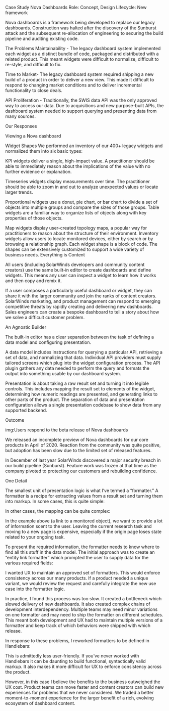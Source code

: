 Case Study
Nova Dashboards
Role: Concept, Design
Lifecycle: New framework

Nova dashboards is a framework being developed to replace our legacy
dashboards. Construction was halted after the discovery of the Sunburst
attack and the subsequent re-allocation of engineering to securing the
build pipeline and auditing existing code.

The Problems 
Maintainability - The legacy dashboard system implemented each
widget as a distinct bundle of code, packaged and distributed with a
related product. This meant widgets were difficult to normalize, difficult
to re-style, and difficult to fix.

Time to Market- The legacy dashboard system required shipping a new
build of a product in order to deliver a new view. This made it difficult to
respond to changing market conditions and to deliver incremental
functionality to close deals.

API Proliferation - Traditionally, the SWIS data API was the only
approved way to access our data. Due to acquisitions and new
purpose-built APIs, the dashboard system needed to support querying
and presenting data from many sources.

Our Responses

Viewing a Nova dashboard

Widget Shapes
We performed an inventory of our 400+ legacy widgets and normalized
them into six basic types:

KPI widgets deliver a single, high-impact value. A practitioner should be
able to immediately reason about the implications of the value with no
further evidence or explanation.

Timeseries widgets display measurements over time. The practitioner
should be able to zoom in and out to analyze unexpected values or locate
larger trends.

Proportional widgets use a donut, pie chart, or bar chart to divide a set of
objects into multiple groups and compare the sizes of those groups.
Table widgets are a familiar way to organize lists of objects along with key
properties of those objects.

Map widgets display user-created topology maps, a popular way for
practitioners to reason about the structure of their environment.
Inventory widgets allow users to locate monitored devices, either by
search or by browsing a relationship graph.
Each widget shape is a block of code. The shapes can be extensively
customized to support a wide variety of business needs.
Everything is Content

All users (including SolarWinds developers and community content
creators) use the same built-in editor to create dashboards and define
widgets. This means any user can inspect a widget to learn how it works
and then copy and remix it.

If a user composes a particularly useful dashboard or widget, they can
share it with the larger community and join the ranks of content creators.
SolarWinds marketing, and product management can respond to
emerging competitive threats by rapidly creating and delivering new
dashboards. Sales engineers can create a bespoke dashboard to tell a
story about how we solve a difficult customer problem.

An Agnostic Builder

The built-in editor has a clear separation between the task of defining a
data model and configuring presentation.

A data model includes instructions for querying a particular API,
retrieving a set of data, and normalizing that data. Individual API
providers must supply tailored screens which plug into the widget
configuration process. The API plugin gathers any data needed to
perform the query and formats the output into something usable by our
dashboard system.

Presentation is about taking a raw result set and turning it into legible
controls. This includes mapping the result set to elements of the widget,
determining how numeric readings are presented, and generating links to
other parts of the product.
The separation of data and presentation configuration allows a single
presentation codebase to show data from any supported backend.

Outcome

img:Users respond to the beta release of Nova dashboards

We released an incomplete preview of Nova dashboards for our core
products in April of 2020. Reaction from the community was quite
positive, but adoption has been slow due to the limited set of released
features.

In December of last year SolarWinds discovered a major security breach
in our build pipeline (Sunburst). Feature work was frozen at that time as
the company pivoted to protecting our customers and rebuilding
confidence.

One Detail

The smallest unit of presentation logic is what I’ve termed a “formatter.”
A formatter is a recipe for extracting values from a result set and turning
them into markup. In some cases, this is quite simple:

In other cases, the mapping can be quite complex:

In the example above (a link to a monitored object), we want to provide a
lot of information scent to the user. Leaving the current research task
and moving to a new page is expensive, especially if the origin page loses
state related to your ongoing task.

To present the required information, the formatter needs to know where
to find all this stuff in the data model. The initial approach was to create
an “entity link formatter” which prompted the user to supply data for the
various required fields:

I wanted UX to maintain an approved set of formatters. This would
enforce consistency across our many products. If a product needed a
unique variant, we would review the request and carefully integrate the
new use case into the formatter logic.

In practice, I found this process was too slow. It created a bottleneck
which slowed delivery of new dashboards. It also created complex chains
of development interdependency. Multiple teams may need minor
variations on one formatter and may need to ship the formatter on
different schedules. This meant both development and UX had to
maintain multiple versions of a formatter and keep track of which
behaviors were shipped with which release.

In response to these problems, I reworked formatters to be defined in
Handlebars:

This is admittedly less user-friendly. If you’ve never worked with
Handlebars it can be daunting to build functional, syntactically valid
markup. It also makes it more difficult for UX to enforce consistency
across the product.

However, in this case I believe the benefits to the business outweighed
the UX cost. Product teams can move faster and content creators can
build new experiences for problems that we never considered.
We traded a better moment-to-moment experience for the larger benefit
of a rich, evolving ecosystem of dashboard content.
